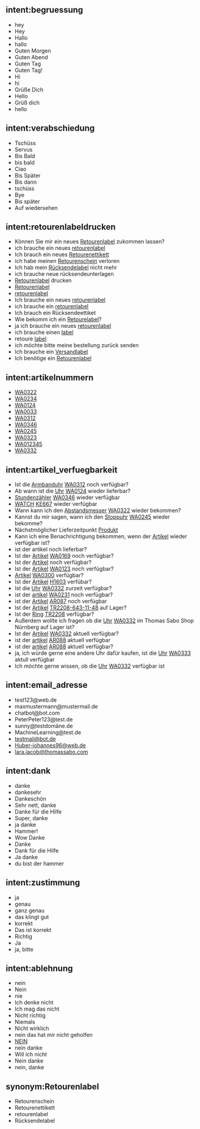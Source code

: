 ## intent:begruessung
- hey
- Hey
- Hallo
- hallo
- Guten Morgen
- Guten Abend
- Guten Tag
- Guten Tag!
- Hi
- hi
- Grüße Dich
- Hello
- Grüß dich
- hello

## intent:verabschiedung
- Tschüss
- Servus
- Bis Bald
- bis bald
- Ciao
- Bis Später
- Bis dann
- tschüss
- Bye
- Bis später
- Auf wiedersehen

## intent:retourenlabeldrucken
- Können Sie mir ein neues [Retourenlabel](label) zukommen lassen?
- ich brauche ein neues [retourenlabel](label:Retourenlabel)
- Ich brauch ein neues [Retourenettikett](label:Retourenlabel)
- ich habe meinen [Retourenschein](label:Retourenlabel) verloren
- Ich hab mein [Rücksendelabel](label:Retourenlabel) nicht mehr
- ich brauche neue rücksendeunterlagen
- [Retourenlabel](label) drucken
- [Retourenlabel](label)
- [retourenlabel](label:Retourenlabel)
- Ich brauche ein neues [retourenlabel](label:Retourenlabel)
- ich brauche ein [retourenlabel](label:Retourenlabel)
- Ich brauch ein Rücksendeettiket
- Wie bekomm ich ein [Retourelabel](label)?
- ja ich brauche ein neues [retourenlabel](label:Retourenlabel)
- ich brauche einen [label](label)
- retoure [label](label)
- ich möchte bitte meine bestellung zurück senden
- Ich brauche ein [Versandlabel](label)
- Ich benötige ein [Retourenlabel](label)

## intent:artikelnummern
- [WA0322](artikel)
- [WA0234](artikel)
- [WA0124](artikel)
- [WA0033](artikel)
- [WA0312](artikel)
- [WA0346](artikel)
- [WA0245](artikel)
- [WA0323](artikel)
- [WA012345](artikel)
- [WA0332](artikel)

## intent:artikel_verfuegbarkeit
- Ist die [Armbanduhr](artikelbezeichnung) [WA0312](artikel) noch verfügbar?
- Ab wann ist die [Uhr](artikelbezeichnung) [WA0124](artikel) wieder lieferbar?
- [Stundenzähler](artikelbezeichnung) [WA0346](artikel) wieder verfügbar
- [WATCH](artikelbezeichnung) [KE667](artikel) wieder verfügbar
- Wann kann ich den [Abstandsmesser](artikelbezeichnung) [WA0322](artikel) wieder bekommen?
- Kannst du mir sagen, wann ich den [Stoppuhr](artikelbezeichnung) [WA0245](artikel) wieder bekomme?
- Nächstmöglicher Lieferzeitpunkt [Produkt](artikelbezeichnung)
- Kann ich eine Benachrichtigung bekommen, wenn der [Artikel](artikelbezeichnung) wieder verfügbar ist?
- ist der artikel noch lieferbar?
- Ist der [Artikel](artikelbezeichnung) [WA0169](artikel) noch verfügbar?
- Ist der [Artikel](artikelbezeichnung) noch verfügbar?
- Ist der [Artikel](artikelbezeichnung) [WA0123](artikel) noch verfügbar?
- [Artikel](artikelbezeichnung) [WA0300](artikel) verfügbar?
- Ist der [Artikel](artikelbezeichnung) [H1603](artikel) verfübar?
- Ist die [Uhr](artikelbezeichnung) [WA0332](artikel) zurzeit verfügbar?
- ist der [artikel](artikelbezeichnung) [WA0231](artikel) noch verfügbar?
- ist der [Artikel](artikelbezeichnung) [AR087](artikel) noch verfügbar
- Ist der [Artikel](artikelbezeichnung) [TR2208-643-11-48](artikel) auf Lager?
- Ist der [Ring](artikelbezeichnung) [TR2208](artikel) verfügbar?
- Außerdem wollte ich fragen ob die [Uhr](artikelbezeichnung) [WA0332](artikel) im Thomas Sabo Shop Nürnberg auf Lager ist?
- Ist der [Artikel](artikelbezeichnung) [WA0332](artikel) aktuell verfügbar?
- ist der [artikel](artikelbezeichnung) [AR088](artikel) aktuell verfügbar
- ist der [artikel](artikelbezeichnung) [AR088](artikel) aktuell verfügbar?
- ja, ich würde gerne eine andere Uhr dafür kaufen, ist die [Uhr](artikelbezeichnung) [WA0333](artikel) aktull verfügbar
- Ich möchte gerne wissen, ob die [Uhr](artikelbezeichnung) [WA0332](artikel) verfügbar ist

## intent:email_adresse
- test123[@](mail)web.de
- maxmustermann[@](mail)mustermail.de
- chatbot[@](mail)bot.com
- PeterPeter123[@](mail)test.de
- sunny[@](mail)testdomäne.de
- MachineLearning[@](mail)test.de
- testmail@bot.de
- Huber-johannes96@web.de
- lara.jacob@thomassabo.com

## intent:dank
- danke
- dankesehr
- Dankeschön
- Sehr nett, danke
- Danke für die Hilfe
- Super, danke
- ja danke
- Hammer!
- Wow Danke
- Danke
- Dank für die Hilfe
- Ja danke
- du bist der hammer

## intent:zustimmung
- ja
- genau
- ganz genau
- das klingt gut
- korrekt
- Das ist korrekt
- Richtig
- Ja
- ja, bitte

## intent:ablehnung
- nein
- Nein
- nie
- Ich denke nicht
- Ich mag das nicht
- Nicht richtig
- Niemals
- Nicht wirklich
- nein das hat mir nicht geholfen
- [NEIN](artikel)
- nein danke
- Will ich nicht
- Nein danke
- nein, danke

## synonym:Retourenlabel
- Retourenschein
- Retourenettikett
- retourenlabel
- Rücksendelabel
